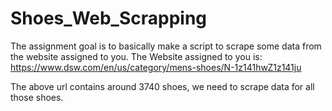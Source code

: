 # Shoes_Web_Scrapping
The assignment goal is to basically make a script to scrape some data from the website assigned to you.
The Website assigned to you is: 
https://www.dsw.com/en/us/category/mens-shoes/N-1z141hwZ1z141ju 

The above url contains around 3740 shoes, we need to scrape data for all those shoes.
